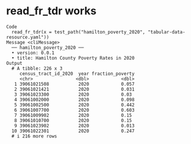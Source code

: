# read_fr_tdr works

    Code
      read_fr_tdr(x = test_path("hamilton_poverty_2020", "tabular-data-resource.yaml"))
    Message <cliMessage>
      ── hamilton_poverty_2020 ──
      • version: 0.0.1
      • title: Hamilton County Poverty Rates in 2020
    Output
      # A tibble: 226 x 3
         census_tract_id_2020  year fraction_poverty
         <chr>                <dbl>            <dbl>
       1 39061021508           2020            0.057
       2 39061021421           2020            0.031
       3 39061023300           2020            0.03 
       4 39061002000           2020            0.098
       5 39061002500           2020            0.442
       6 39061007700           2020            0.603
       7 39061009902           2020            0.15 
       8 39061010700           2020            0.15 
       9 39061023902           2020            0.013
      10 39061022301           2020            0.247
      # i 216 more rows

